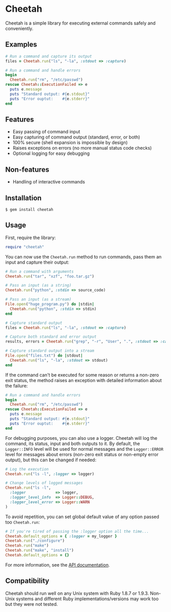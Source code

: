 Cheetah
=======

Cheetah is a simple library for executing external commands safely and
conveniently.

Examples
--------

```ruby
# Run a command and capture its output
files = Cheetah.run("ls", "-la", :stdout => :capture)

# Run a command and handle errors
begin
  Cheetah.run("rm", "/etc/passwd")
rescue Cheetah::ExecutionFailed => e
  puts e.message
  puts "Standard output: #{e.stdout}"
  puts "Error ouptut:    #{e.stderr}"
end
```

Features
--------

  * Easy passing of command input
  * Easy capturing of command output (standard, error, or both)
  * 100% secure (shell expansion is impossible by design)
  * Raises exceptions on errors (no more manual status code checks)
  * Optional logging for easy debugging

Non-features
------------

  * Handling of interactive commands

Installation
------------

    $ gem install cheetah

Usage
-----

First, require the library:

```ruby
require "cheetah"
```

You can now use the `Cheetah.run` method to run commands, pass them an input and
capture their output:

```ruby
# Run a command with arguments
Cheetah.run("tar", "xzf", "foo.tar.gz")

# Pass an input (as a string)
Cheetah.run("python", :stdin => source_code)

# Pass an input (as a stream)
File.open("huge_program.py") do |stdin|
  Cheetah.run("python", :stdin => stdin)
end

# Capture standard output
files = Cheetah.run("ls", "-la", :stdout => :capture)

# Capture both standard and error output
results, errors = Cheetah.run("grep", "-r", "User", ".", :stdout => :capture, :stderr => :capture)

# Capture standard output into a stream
File.open("files.txt") do |stdout|
  Cheetah.run("ls", "-la", :stdout => stdout)
end
```

If the command can't be executed for some reason or returns a non-zero exit
status, the method raises an exception with detailed information about the
failure:

```ruby
# Run a command and handle errors
begin
  Cheetah.run("rm", "/etc/passwd")
rescue Cheetah::ExecutionFailed => e
  puts e.message
  puts "Standard output: #{e.stdout}"
  puts "Error ouptut:    #{e.stderr}"
end
```

For debugging purposes, you can also use a logger. Cheetah will log the command,
its status, input and both outputs to it. By default, the `Logger::INFO` level
will be used for normal messages and the `Logger::ERROR` level for messages
about errors (non-zero exit status or non-empty error output), but this can be
changed if needed:

```ruby
# Log the execution
Cheetah.run("ls -l", :logger => logger)

# Change levels of logged messages
Cheetah.run("ls -l",
  :logger             => logger,
  :logger_level_info  => Logger::DEBUG,
  :logger_level_error => Logger::WARN
)
```

To avoid repetition, you can set global default value of any option passed too
`Cheetah.run`:

```ruby
# If you're tired of passing the :logger option all the time...
Cheetah.default_options = { :logger = my_logger }
Cheetah.run("./configure")
Cheetah.run("make")
Cheetah.run("make", "install")
Cheetah.default_options = {}
```

For more information, see the
[API documentation](http://rubydoc.info/github/openSUSE/cheetah/frames).

Compatibility
-------------

Cheetah should run well on any Unix system with Ruby 1.8.7 or 1.9.3. Non-Unix
systems and different Ruby implementations/versions may work too but they were
not tested.
